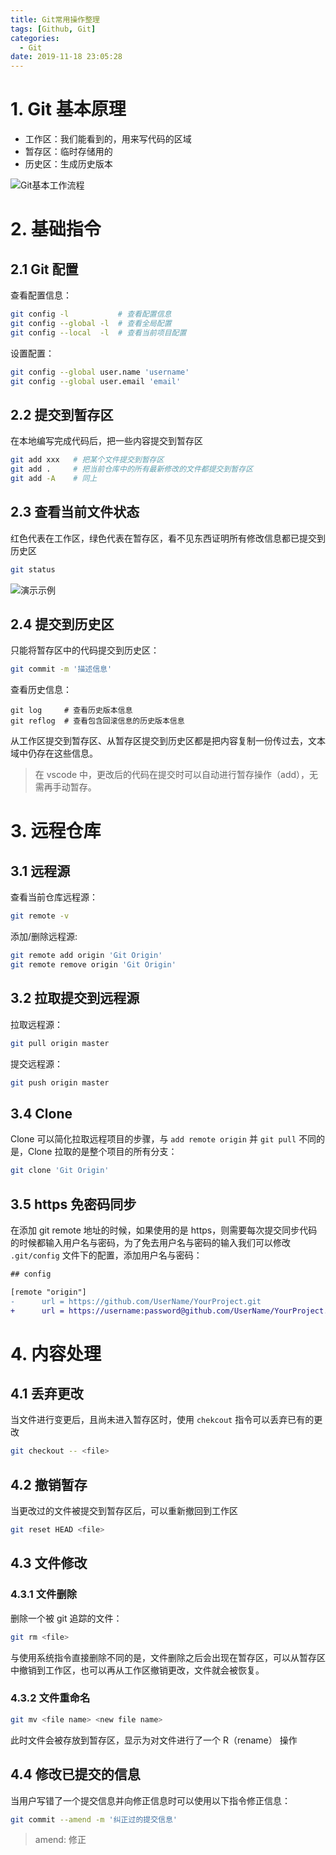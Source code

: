```yaml
---
title: Git常用操作整理
tags: [Github, Git]
categories:
  - Git
date: 2019-11-18 23:05:28
---
```

# 1. Git 基本原理

- 工作区：我们能看到的，用来写代码的区域
- 暂存区：临时存储用的
- 历史区：生成历史版本

![Git基本工作流程](http://img.cdn.esunr.xyz/markdown/20191118231730.png)

# 2. 基础指令

## 2.1 Git 配置

查看配置信息：

```sh
git config -l           # 查看配置信息
git config --global -l  # 查看全局配置
git config --local  -l  # 查看当前项目配置
```

设置配置：

```sh
git config --global user.name 'username'
git config --global user.email 'email'
```

## 2.2 提交到暂存区

在本地编写完成代码后，把一些内容提交到暂存区

```sh
git add xxx   # 把某个文件提交到暂存区
git add .     # 把当前仓库中的所有最新修改的文件都提交到暂存区
git add -A    # 同上
```

## 2.3 查看当前文件状态

红色代表在工作区，绿色代表在暂存区，看不见东西证明所有修改信息都已提交到历史区

```sh
git status 
```

![演示示例](http://img.cdn.esunr.xyz/markdown/20191118233413.png)


## 2.4 提交到历史区

只能将暂存区中的代码提交到历史区：

```sh
git commit -m '描述信息'
```

查看历史信息：

```
git log     # 查看历史版本信息
git reflog  # 查看包含回滚信息的历史版本信息
```

从工作区提交到暂存区、从暂存区提交到历史区都是把内容复制一份传过去，文本域中仍存在这些信息。

> 在 vscode 中，更改后的代码在提交时可以自动进行暂存操作（add），无需再手动暂存。

# 3. 远程仓库

## 3.1 远程源

查看当前仓库远程源：

```sh
git remote -v
```

添加/删除远程源:

```sh
git remote add origin 'Git Origin'   
git remote remove origin 'Git Origin'   
```

## 3.2 拉取提交到远程源

拉取远程源：

```sh
git pull origin master
```

提交远程源：

```sh
git push origin master
```

## 3.4 Clone

Clone 可以简化拉取远程项目的步骤，与 `add remote origin` 并 `git pull` 不同的是，Clone 拉取的是整个项目的所有分支：

```sh
git clone 'Git Origin' 
```

## 3.5 https 免密码同步

在添加 git remote 地址的时候，如果使用的是 https，则需要每次提交同步代码的时候都输入用户名与密码，为了免去用户名与密码的输入我们可以修改 `.git/config` 文件下的配置，添加用户名与密码：

```diff
## config

[remote "origin"]
-      url = https://github.com/UserName/YourProject.git
+      url = https://username:password@github.com/UserName/YourProject.git
```

# 4. 内容处理

## 4.1 丢弃更改

当文件进行变更后，且尚未进入暂存区时，使用 `chekcout` 指令可以丢弃已有的更改

```sh
git checkout -- <file>
```

## 4.2 撤销暂存

当更改过的文件被提交到暂存区后，可以重新撤回到工作区

```sh
git reset HEAD <file>
```

## 4.3 文件修改

### 4.3.1 文件删除

删除一个被 git 追踪的文件：

```sh
git rm <file>
```

与使用系统指令直接删除不同的是，文件删除之后会出现在暂存区，可以从暂存区中撤销到工作区，也可以再从工作区撤销更改，文件就会被恢复。


### 4.3.2 文件重命名

```sh
git mv <file name> <new file name>
```

此时文件会被存放到暂存区，显示为对文件进行了一个 R（rename） 操作

## 4.4 修改已提交的信息

当用户写错了一个提交信息并向修正信息时可以使用以下指令修正信息：

```sh
git commit --amend -m '纠正过的提交信息'
```

> amend: 修正

